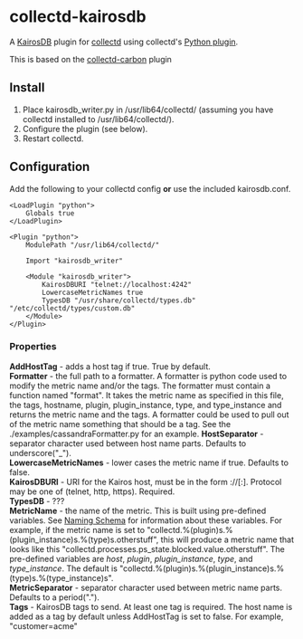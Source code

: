 collectd-kairosdb
================

A [KairosDB](https://code.google.com/p/kairosdb/) plugin for [collectd](http://collectd.org) using collectd's [Python plugin](http://collectd.org/documentation/manpages/collectd-python.5.shtml). 

This is based on the [collectd-carbon](https://github.com/indygreg/collectd-carbon) plugin

Install
-------
 1. Place kairosdb_writer.py in /usr/lib64/collectd/ (assuming you have collectd installed to /usr/lib64/collectd/).
 2. Configure the plugin (see below).
 3. Restart collectd.

Configuration
-------------
Add the following to your collectd config **or** use the included kairosdb.conf.

    <LoadPlugin "python">
        Globals true
    </LoadPlugin>

    <Plugin "python">
        ModulePath "/usr/lib64/collectd/"

        Import "kairosdb_writer"

        <Module "kairosdb_writer">
            KairosDBURI "telnet://localhost:4242"
            LowercaseMetricNames true
            TypesDB "/usr/share/collectd/types.db" "/etc/collectd/types/custom.db"
        </Module>
    </Plugin>
    

### Properties
**AddHostTag** - adds a host tag if true. True by default.  
**Formatter** - the full path to a formatter. A formatter is python code used to modify the metric name and/or the tags. The formatter must contain a function named
  "format". It takes the metric name as specified in this file, the tags, hostname, plugin, plugin_instance, type, and type_instance and returns the metric name and the tags. 
  A formatter could be used to pull out of the metric name something that should be a tag. See the ./examples/cassandraFormatter.py for an example.
**HostSeparator** - separator character used between host name parts. Defaults to underscore("_").    
**LowercaseMetricNames** - lower cases the metric name if true. Defaults to false.  
**KairosDBURI** - URI for the Kairos host, must be in the form <protocol>://<host>[:<port>].  Protocol may be one of (telnet, http, https). Required.   
**TypesDB** - ???  
**MetricName** - the name of the metric. This is built using pre-defined variables. See [Naming Schema](https://collectd.org/wiki/index.php/Naming_schema) for information about these variables. 
  For example, if the metric name is set to "collectd.%(plugin)s.%(plugin_instance)s.%(type)s.otherstuff", this will produce a metric name that looks like this 
  "collectd.processes.ps_state.blocked.value.otherstuff". The pre-defined variables are *host*, *plugin*, *plugin_instance*, *type*, and *type_instance*. The default is "collectd.%(plugin)s.%(plugin_instance)s.%(type)s.%(type_instance)s".  
**MetricSeparator** - separator character used between metric name parts. Defaults to a period(".").     
**Tags** - KairosDB tags to send. At least one tag is required. The host name is added as a tag by default unless AddHostTag is set to false. For example, "customer=acme"





